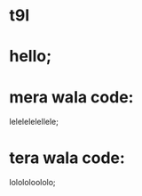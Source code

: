 t9l
===
hello;
=================
mera wala code:
=================
lelelelelellele;

tera wala code:
=================
lolololoololo;

